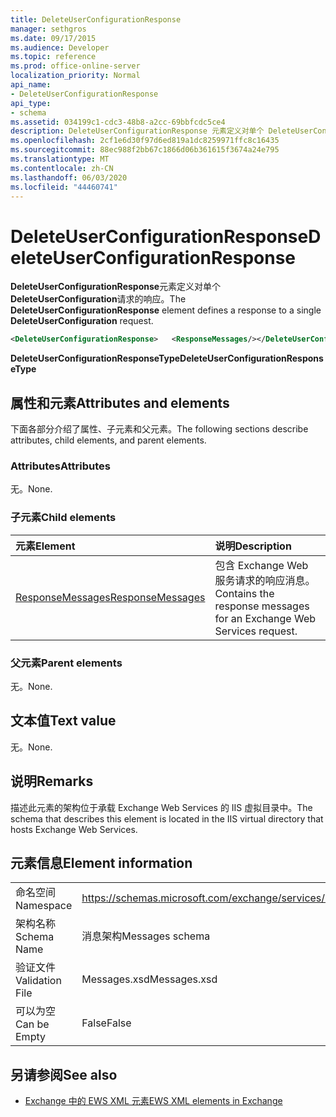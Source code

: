 ```yaml
---
title: DeleteUserConfigurationResponse
manager: sethgros
ms.date: 09/17/2015
ms.audience: Developer
ms.topic: reference
ms.prod: office-online-server
localization_priority: Normal
api_name:
- DeleteUserConfigurationResponse
api_type:
- schema
ms.assetid: 034199c1-cdc3-48b8-a2cc-69bbfcdc5ce4
description: DeleteUserConfigurationResponse 元素定义对单个 DeleteUserConfiguration 请求的响应。
ms.openlocfilehash: 2cf1e6d30f97d6ed819a1dc8259971ffc8c16435
ms.sourcegitcommit: 88ec988f2bb67c1866d06b361615f3674a24e795
ms.translationtype: MT
ms.contentlocale: zh-CN
ms.lasthandoff: 06/03/2020
ms.locfileid: "44460741"
---
```

# <a name="deleteuserconfigurationresponse"></a><span data-ttu-id="7bc78-103">DeleteUserConfigurationResponse</span><span class="sxs-lookup"><span data-stu-id="7bc78-103">DeleteUserConfigurationResponse</span></span>

<span data-ttu-id="7bc78-104">**DeleteUserConfigurationResponse**元素定义对单个**DeleteUserConfiguration**请求的响应。</span><span class="sxs-lookup"><span data-stu-id="7bc78-104">The **DeleteUserConfigurationResponse** element defines a response to a single **DeleteUserConfiguration** request.</span></span> 
  
```xml
<DeleteUserConfigurationResponse>   <ResponseMessages/></DeleteUserConfigurationResponse>
```

 <span data-ttu-id="7bc78-105">**DeleteUserConfigurationResponseType**</span><span class="sxs-lookup"><span data-stu-id="7bc78-105">**DeleteUserConfigurationResponseType**</span></span>
## <a name="attributes-and-elements"></a><span data-ttu-id="7bc78-106">属性和元素</span><span class="sxs-lookup"><span data-stu-id="7bc78-106">Attributes and elements</span></span>

<span data-ttu-id="7bc78-107">下面各部分介绍了属性、子元素和父元素。</span><span class="sxs-lookup"><span data-stu-id="7bc78-107">The following sections describe attributes, child elements, and parent elements.</span></span>
  
### <a name="attributes"></a><span data-ttu-id="7bc78-108">Attributes</span><span class="sxs-lookup"><span data-stu-id="7bc78-108">Attributes</span></span>

<span data-ttu-id="7bc78-109">无。</span><span class="sxs-lookup"><span data-stu-id="7bc78-109">None.</span></span>
  
### <a name="child-elements"></a><span data-ttu-id="7bc78-110">子元素</span><span class="sxs-lookup"><span data-stu-id="7bc78-110">Child elements</span></span>

|<span data-ttu-id="7bc78-111">**元素**</span><span class="sxs-lookup"><span data-stu-id="7bc78-111">**Element**</span></span>|<span data-ttu-id="7bc78-112">**说明**</span><span class="sxs-lookup"><span data-stu-id="7bc78-112">**Description**</span></span>|
|:-----|:-----|
|[<span data-ttu-id="7bc78-113">ResponseMessages</span><span class="sxs-lookup"><span data-stu-id="7bc78-113">ResponseMessages</span></span>](responsemessages.md) <br/> |<span data-ttu-id="7bc78-114">包含 Exchange Web 服务请求的响应消息。</span><span class="sxs-lookup"><span data-stu-id="7bc78-114">Contains the response messages for an Exchange Web Services request.</span></span>  <br/> |
   
### <a name="parent-elements"></a><span data-ttu-id="7bc78-115">父元素</span><span class="sxs-lookup"><span data-stu-id="7bc78-115">Parent elements</span></span>

<span data-ttu-id="7bc78-116">无。</span><span class="sxs-lookup"><span data-stu-id="7bc78-116">None.</span></span>
  
## <a name="text-value"></a><span data-ttu-id="7bc78-117">文本值</span><span class="sxs-lookup"><span data-stu-id="7bc78-117">Text value</span></span>

<span data-ttu-id="7bc78-118">无。</span><span class="sxs-lookup"><span data-stu-id="7bc78-118">None.</span></span>
  
## <a name="remarks"></a><span data-ttu-id="7bc78-119">说明</span><span class="sxs-lookup"><span data-stu-id="7bc78-119">Remarks</span></span>

<span data-ttu-id="7bc78-120">描述此元素的架构位于承载 Exchange Web Services 的 IIS 虚拟目录中。</span><span class="sxs-lookup"><span data-stu-id="7bc78-120">The schema that describes this element is located in the IIS virtual directory that hosts Exchange Web Services.</span></span>
  
## <a name="element-information"></a><span data-ttu-id="7bc78-121">元素信息</span><span class="sxs-lookup"><span data-stu-id="7bc78-121">Element information</span></span>

|||
|:-----|:-----|
|<span data-ttu-id="7bc78-122">命名空间</span><span class="sxs-lookup"><span data-stu-id="7bc78-122">Namespace</span></span>  <br/> |https://schemas.microsoft.com/exchange/services/2006/messages  <br/> |
|<span data-ttu-id="7bc78-123">架构名称</span><span class="sxs-lookup"><span data-stu-id="7bc78-123">Schema Name</span></span>  <br/> |<span data-ttu-id="7bc78-124">消息架构</span><span class="sxs-lookup"><span data-stu-id="7bc78-124">Messages schema</span></span>  <br/> |
|<span data-ttu-id="7bc78-125">验证文件</span><span class="sxs-lookup"><span data-stu-id="7bc78-125">Validation File</span></span>  <br/> |<span data-ttu-id="7bc78-126">Messages.xsd</span><span class="sxs-lookup"><span data-stu-id="7bc78-126">Messages.xsd</span></span>  <br/> |
|<span data-ttu-id="7bc78-127">可以为空</span><span class="sxs-lookup"><span data-stu-id="7bc78-127">Can be Empty</span></span>  <br/> |<span data-ttu-id="7bc78-128">False</span><span class="sxs-lookup"><span data-stu-id="7bc78-128">False</span></span>  <br/> |
   
## <a name="see-also"></a><span data-ttu-id="7bc78-129">另请参阅</span><span class="sxs-lookup"><span data-stu-id="7bc78-129">See also</span></span>

- [<span data-ttu-id="7bc78-130">Exchange 中的 EWS XML 元素</span><span class="sxs-lookup"><span data-stu-id="7bc78-130">EWS XML elements in Exchange</span></span>](ews-xml-elements-in-exchange.md)

